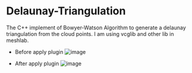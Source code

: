 # Delaunay-Triangulation
The C++ implement of Bowyer-Watson Algorithm to generate a delaunay triangulation from the cloud points.
I am using vcglib and other lib in meshlab.

- Before apply plugin
![image](https://github.com/sngkhiem/Delaunay-Triangulation/assets/58633954/e2942d2e-b033-4112-a965-e5a588516bfe)

- After apply plugin
![image](https://github.com/sngkhiem/Delaunay-Triangulation/assets/58633954/d812394a-ca73-4b2b-8841-acf0351d146d)


